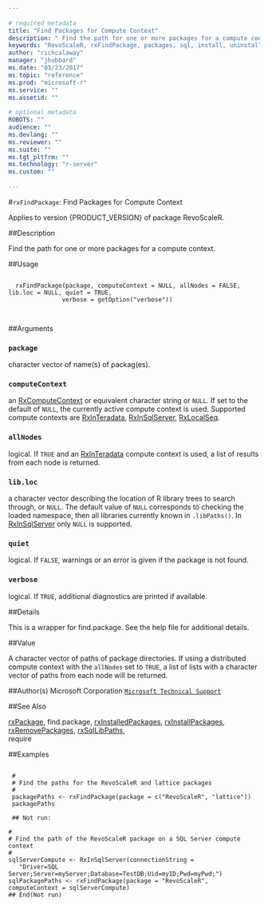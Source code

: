 ```yaml
--- 
 
# required metadata 
title: "Find Packages for Compute Context" 
description: " Find the path for one or more packages for a compute context. " 
keywords: "RevoScaleR, rxFindPackage, packages, sql, install, uninstall, remove, use" 
author: "richcalaway" 
manager: "jhubbard" 
ms.date: "03/23/2017" 
ms.topic: "reference" 
ms.prod: "microsoft-r" 
ms.service: "" 
ms.assetid: "" 
 
# optional metadata 
ROBOTS: "" 
audience: "" 
ms.devlang: "" 
ms.reviewer: "" 
ms.suite: "" 
ms.tgt_pltfrm: "" 
ms.technology: "r-server" 
ms.custom: "" 
 
--- 
```

 
 
 #`rxFindPackage`: Find Packages for Compute Context

 Applies to version {PRODUCT_VERSION} of package RevoScaleR.
 
 ##Description
 
Find the path for one or more packages for a compute context.
 
 
 ##Usage

```   
  
  rxFindPackage(package, computeContext = NULL, allNodes = FALSE, lib.loc = NULL, quiet = TRUE,
               verbose = getOption("verbose"))
               
 
```
 
 ##Arguments

   
  
    
 ### `package`
 character vector of name(s) of packag(es). 
  
  
    
 ### `computeContext`
 an [RxComputeContext](RxComputeContext.md) or equivalent character string or `NULL`.   If set to the default of `NULL`, the currently active compute context is used. Supported compute contexts are [RxInTeradata](RxInTeradata.md), [RxInSqlServer](RxInSqlServer.md), [RxLocalSeq](RxLocalSeq.md). 
  
  
    
 ### `allNodes`
 logical. If `TRUE` and an [RxInTeradata](RxInTeradata.md) compute context is used, a list of results from each node is returned. 
   
   
    
 ### `lib.loc`
 a character vector describing the location of R library trees to search through, or `NULL`.  The default value of `NULL` corresponds to checking the loaded namespace, then all libraries currently known in  `.libPaths()`. In [RxInSqlServer](RxInSqlServer.md) only `NULL` is supported. 
  
   
    
 ### `quiet`
 logical. If `FALSE`, warnings or an error is given if the package is not found. 
  
   
    
 ### `verbose`
 logical. If `TRUE`, additional diagnostics are printed if available. 
  
 
 
 ##Details
 
This is a wrapper for find.package. See the help file for additional details.
 
 
 
 ##Value
 
A character vector of paths of package directories. 
If using a distributed compute context with the `allNodes` set to `TRUE`,
a list of lists with a character vector of paths from each node will be returned.   
 
 
 
 ##Author(s)
 Microsoft Corporation [`Microsoft Technical Support`](https://go.microsoft.com/fwlink/?LinkID=698556&clcid=0x409)
 
 
 ##See Also
 
[rxPackage](rxPackage.md),
find.package,
[rxInstalledPackages](rxInstalledPackages.md),
[rxInstallPackages](rxInstallPackages.md),   
[rxRemovePackages](rxRemovePackages.md),
[rxSqlLibPaths](rxSqlLibPaths.md),   
require
   
 ##Examples

 ```
   
  #
  # Find the paths for the RevoScaleR and lattice packages
  #
  packagePaths <- rxFindPackage(package = c("RevoScaleR", "lattice"))
  packagePaths
  
  ## Not run:
 
#
# Find the path of the RevoScaleR package on a SQL Server compute context
#
sqlServerCompute <- RxInSqlServer(connectionString = 
    "Driver=SQL Server;Server=myServer;Database=TestDB;Uid=myID;Pwd=myPwd;")
sqlPackagePaths <- rxFindPackage(package = "RevoScaleR", computeContext = sqlServerCompute)
 ## End(Not run) 
  
 
```
     
 
 
 
 
 
 
 
